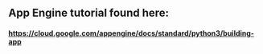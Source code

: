 ## App Engine tutorial found here:
#### https://cloud.google.com/appengine/docs/standard/python3/building-app